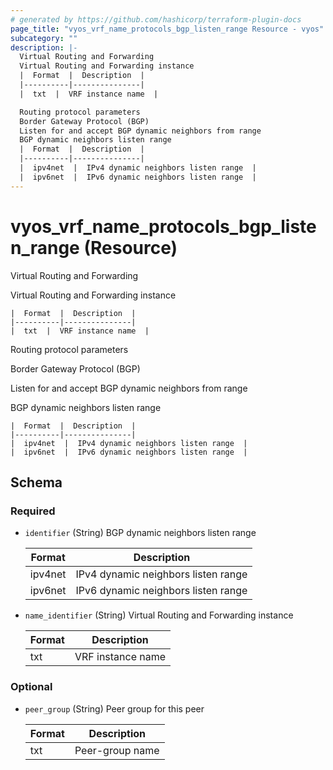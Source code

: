 ```yaml
---
# generated by https://github.com/hashicorp/terraform-plugin-docs
page_title: "vyos_vrf_name_protocols_bgp_listen_range Resource - vyos"
subcategory: ""
description: |-
  Virtual Routing and Forwarding
  Virtual Routing and Forwarding instance
  |  Format  |  Description  |
  |----------|---------------|
  |  txt  |  VRF instance name  |

  Routing protocol parameters
  Border Gateway Protocol (BGP)
  Listen for and accept BGP dynamic neighbors from range
  BGP dynamic neighbors listen range
  |  Format  |  Description  |
  |----------|---------------|
  |  ipv4net  |  IPv4 dynamic neighbors listen range  |
  |  ipv6net  |  IPv6 dynamic neighbors listen range  |
---
```


# vyos_vrf_name_protocols_bgp_listen_range (Resource)

Virtual Routing and Forwarding

Virtual Routing and Forwarding instance

    |  Format  |  Description  |
    |----------|---------------|
    |  txt  |  VRF instance name  |

Routing protocol parameters

Border Gateway Protocol (BGP)

Listen for and accept BGP dynamic neighbors from range

BGP dynamic neighbors listen range

    |  Format  |  Description  |
    |----------|---------------|
    |  ipv4net  |  IPv4 dynamic neighbors listen range  |
    |  ipv6net  |  IPv6 dynamic neighbors listen range  |



<!-- schema generated by tfplugindocs -->
## Schema

### Required

- `identifier` (String) BGP dynamic neighbors listen range

    |  Format  |  Description  |
    |----------|---------------|
    |  ipv4net  |  IPv4 dynamic neighbors listen range  |
    |  ipv6net  |  IPv6 dynamic neighbors listen range  |
- `name_identifier` (String) Virtual Routing and Forwarding instance

    |  Format  |  Description  |
    |----------|---------------|
    |  txt  |  VRF instance name  |

### Optional

- `peer_group` (String) Peer group for this peer

    |  Format  |  Description  |
    |----------|---------------|
    |  txt  |  Peer-group name  |
